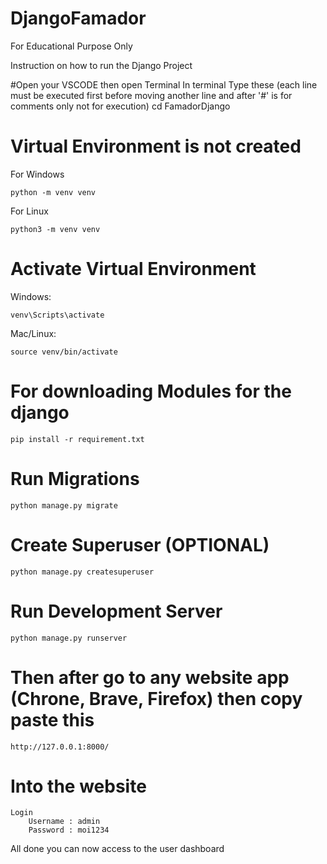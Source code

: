 # DjangoFamador
For Educational Purpose Only

Instruction on how to run the Django Project

#Open your VSCODE then open Terminal
In terminal Type these (each line must be executed first before moving another line and after '#' is for comments only not for execution)
cd FamadorDjango



# Virtual Environment is not created
For Windows

    python -m venv venv 

For Linux 

    python3 -m venv venv



# Activate Virtual Environment
 Windows:

 
    venv\Scripts\activate


 Mac/Linux:

 
    source venv/bin/activate




# For downloading Modules for the django


    pip install -r requirement.txt


# Run Migrations


    python manage.py migrate



# Create Superuser (OPTIONAL)


    python manage.py createsuperuser


# Run Development Server


    python manage.py runserver




# Then after go to any website app (Chrone, Brave, Firefox) then copy paste this


    http://127.0.0.1:8000/


# Into the website 
    Login 
        Username : admin
        Password : moi1234

All done you can now access to the user dashboard


  
 
